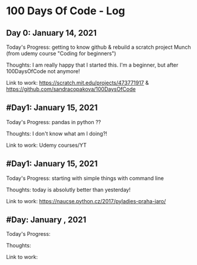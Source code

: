<h1>100 Days Of Code - Log</h1>


<h2>Day 0: January 14, 2021</h2>

Today's Progress: getting to know github & rebuild a scratch project Munch (from udemy course "Coding for beginners")

Thoughts: I am really happy that I started this. I'm a beginner, but after 100DaysOfCode not anymore! 

Link to work: https://scratch.mit.edu/projects/473771917 & https://github.com/sandracopakova/100DaysOfCode


<h2>#Day1: January 15, 2021</h2>

Today's Progress: pandas in python ?? 

Thoughts: I don't know what am I doing?! 

Link to work: Udemy courses/YT


<h2>#Day1: January 15, 2021</h2>

Today's Progress: starting with simple things with command line

Thoughts: today is absolutly better than yesterday!

Link to work: https://naucse.python.cz/2017/pyladies-praha-jaro/



<h2>#Day: January , 2021</h2>

Today's Progress: 

Thoughts: 

Link to work: 

